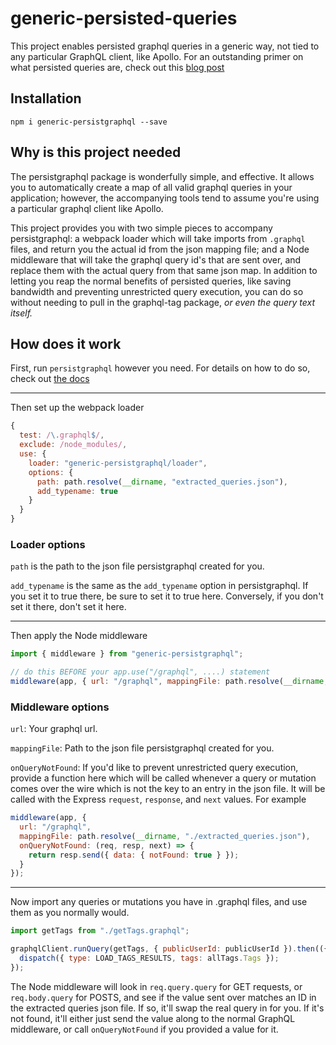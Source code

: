 # generic-persisted-queries

This project enables persisted graphql queries in a generic way, not tied to any particular GraphQL client, like Apollo. For an outstanding primer on what persisted queries are, check out this [blog post](https://dev-blog.apollodata.com/persisted-graphql-queries-with-apollo-client-119fd7e6bba5)

## Installation

`npm i generic-persistgraphql --save`

## Why is this project needed

The persistgraphql package is wonderfully simple, and effective. It allows you to automatically create a map of all valid graphql queries in your application; however, the accompanying tools tend to assume you're using a particular graphql client like Apollo.

This project provides you with two simple pieces to accompany persistgraphql: a webpack loader which will take imports from `.graphql` files, and return you the actual id from the json mapping file; and a Node middleware that will take the graphql query id's that are sent over, and replace them with the actual query from that same json map. In addition to letting you reap the normal benefits of persisted queries, like saving bandwidth and preventing unrestricted query execution, you can do so without needing to pull in the graphql-tag package, _or even the query text itself._

## How does it work

First, run `persistgraphql` however you need. For details on how to do so, check out [the docs](https://github.com/apollographql/persistgraphql)

---

Then set up the webpack loader

```javascript
{
  test: /\.graphql$/,
  exclude: /node_modules/,
  use: {
    loader: "generic-persistgraphql/loader",
    options: {
      path: path.resolve(__dirname, "extracted_queries.json"),
      add_typename: true
    }  
  }
}
```

### Loader options

`path` is the path to the json file persistgraphql created for you.

`add_typename` is the same as the `add_typename` option in persistgraphql. If you set it to true there, be sure to set it to true here. Conversely, if you don't set it there, don't set it here.

---

Then apply the Node middleware

```javascript
import { middleware } from "generic-persistgraphql";

// do this BEFORE your app.use("/graphql", ....) statement
middleware(app, { url: "/graphql", mappingFile: path.resolve(__dirname, "./react-redux/extracted_queries.json") });
```

### Middleware options

`url`: Your graphql url.

`mappingFile`: Path to the json file persistgraphql created for you.

`onQueryNotFound`: If you'd like to prevent unrestricted query execution, provide a function here which will be called whenever a query or mutation comes over the wire which is not the key to an entry in the json file. It will be called with the Express `request`, `response`, and `next` values. For example

```javascript
middleware(app, {
  url: "/graphql",
  mappingFile: path.resolve(__dirname, "./extracted_queries.json"),
  onQueryNotFound: (req, resp, next) => {
    return resp.send({ data: { notFound: true } });
  }
});
```

---

Now import any queries or mutations you have in .graphql files, and use them as you normally would.

```javascript
import getTags from "./getTags.graphql";

graphqlClient.runQuery(getTags, { publicUserId: publicUserId }).then(({ data: { allTags } }) => {
  dispatch({ type: LOAD_TAGS_RESULTS, tags: allTags.Tags });
});
```

The Node middleware will look in `req.query.query` for GET requests, or `req.body.query` for POSTS, and see if the value sent over matches an ID in the extracted queries json file. If so, it'll swap the real query in for you. If it's not found, it'll either just send the value along to the normal GraphQL middleware, or call `onQueryNotFound` if you provided a value for it.
